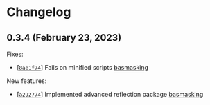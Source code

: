 
# Changelog

## 0.3.4 (February 23, 2023)

Fixes:
- \[[`8ae1f74`](https://github.com/MaskingTechnology/jitar/commit/8ae1f74)] Fails on minified scripts [basmasking](https://github.com/MaskingTechnology/jitar/pull/169)

New features:
- \[[`a292774`](https://github.com/MaskingTechnology/jitar/commit/a292774)] Implemented advanced reflection package [basmasking](https://github.com/MaskingTechnology/jitar/pull/161)
